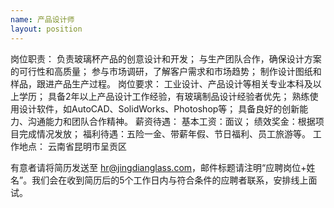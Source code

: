 ```yaml
---
name: 产品设计师
layout: position
---
```


岗位职责：
负责玻璃杯产品的创意设计和开发；
与生产团队合作，确保设计方案的可行性和高质量；
参与市场调研，了解客户需求和市场趋势；
制作设计图纸和样品，跟进产品生产过程。
岗位要求：
工业设计、产品设计等相关专业本科及以上学历；
具备2年以上产品设计工作经验，有玻璃制品设计经验者优先；
熟练使用设计软件，如AutoCAD、SolidWorks、Photoshop等；
具备良好的创新能力、沟通能力和团队合作精神。
薪资待遇：
基本工资：面议；
绩效奖金：根据项目完成情况发放；
福利待遇：五险一金、带薪年假、节日福利、员工旅游等。
工作地点：
云南省昆明市呈贡区

有意者请将简历发送至 hr@jingdianglass.com，邮件标题请注明“应聘岗位+姓名”。我们会在收到简历后的5个工作日内与符合条件的应聘者联系，安排线上面试。